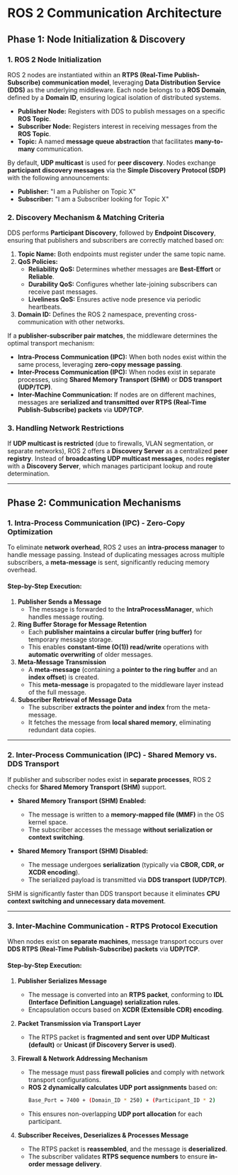 # ROS 2 Communication Architecture

## Phase 1: Node Initialization & Discovery

### 1. ROS 2 Node Initialization
ROS 2 nodes are instantiated within an **RTPS (Real-Time Publish-Subscribe) communication model**, leveraging **Data Distribution Service (DDS)** as the underlying middleware. Each node belongs to a **ROS Domain**, defined by a **Domain ID**, ensuring logical isolation of distributed systems.

- **Publisher Node:** Registers with DDS to publish messages on a specific **ROS Topic**.
- **Subscriber Node:** Registers interest in receiving messages from the **ROS Topic**.
- **Topic:** A named **message queue abstraction** that facilitates **many-to-many** communication.

By default, **UDP multicast** is used for **peer discovery**. Nodes exchange **participant discovery messages** via the **Simple Discovery Protocol (SDP)** with the following announcements:
- **Publisher:** "I am a Publisher on Topic X"
- **Subscriber:** "I am a Subscriber looking for Topic X"

### 2. Discovery Mechanism & Matching Criteria
DDS performs **Participant Discovery**, followed by **Endpoint Discovery**, ensuring that publishers and subscribers are correctly matched based on:

1. **Topic Name:** Both endpoints must register under the same topic name.
2. **QoS Policies:**  
   - **Reliability QoS:** Determines whether messages are **Best-Effort** or **Reliable**.  
   - **Durability QoS:** Configures whether late-joining subscribers can receive past messages.  
   - **Liveliness QoS:** Ensures active node presence via periodic heartbeats.  
3. **Domain ID:** Defines the ROS 2 namespace, preventing cross-communication with other networks.

If a **publisher-subscriber pair matches**, the middleware determines the optimal transport mechanism:
- **Intra-Process Communication (IPC):** When both nodes exist within the same process, leveraging **zero-copy message passing**.
- **Inter-Process Communication (IPC):** When nodes exist in separate processes, using **Shared Memory Transport (SHM)** or **DDS transport (UDP/TCP)**.
- **Inter-Machine Communication:** If nodes are on different machines, messages are **serialized and transmitted over RTPS (Real-Time Publish-Subscribe) packets** via **UDP/TCP**.

### 3. Handling Network Restrictions
If **UDP multicast is restricted** (due to firewalls, VLAN segmentation, or separate networks), ROS 2 offers a **Discovery Server** as a centralized **peer registry**. Instead of **broadcasting UDP multicast messages**, nodes **register** with a **Discovery Server**, which manages participant lookup and route determination.

---

## Phase 2: Communication Mechanisms

### 1. Intra-Process Communication (IPC) - Zero-Copy Optimization
To eliminate **network overhead**, ROS 2 uses an **intra-process manager** to handle message passing. Instead of duplicating messages across multiple subscribers, a **meta-message** is sent, significantly reducing memory overhead.

#### Step-by-Step Execution:
1. **Publisher Sends a Message**  
   - The message is forwarded to the **IntraProcessManager**, which handles message routing.
2. **Ring Buffer Storage for Message Retention**  
   - Each **publisher maintains a circular buffer (ring buffer)** for temporary message storage.  
   - This enables **constant-time (O(1)) read/write** operations with **automatic overwriting** of older messages.
3. **Meta-Message Transmission**  
   - A **meta-message** (containing a **pointer to the ring buffer** and an **index offset**) is created.  
   - This **meta-message** is propagated to the middleware layer instead of the full message.
4. **Subscriber Retrieval of Message Data**  
   - The subscriber **extracts the pointer and index** from the meta-message.  
   - It fetches the message from **local shared memory**, eliminating redundant data copies.

---

### 2. Inter-Process Communication (IPC) - Shared Memory vs. DDS Transport
If publisher and subscriber nodes exist in **separate processes**, ROS 2 checks for **Shared Memory Transport (SHM)** support.

- **Shared Memory Transport (SHM) Enabled:**  
  - The message is written to a **memory-mapped file (MMF)** in the OS kernel space.  
  - The subscriber accesses the message **without serialization or context switching**.

- **Shared Memory Transport (SHM) Disabled:**  
  - The message undergoes **serialization** (typically via **CBOR, CDR, or XCDR encoding**).  
  - The serialized payload is transmitted via **DDS transport (UDP/TCP)**.

SHM is significantly faster than DDS transport because it eliminates **CPU context switching and unnecessary data movement**.

---

### 3. Inter-Machine Communication - RTPS Protocol Execution
When nodes exist on **separate machines**, message transport occurs over **DDS RTPS (Real-Time Publish-Subscribe) packets** via **UDP/TCP**.

#### Step-by-Step Execution:
1. **Publisher Serializes Message**  
   - The message is converted into an **RTPS packet**, conforming to **IDL (Interface Definition Language) serialization rules**.
   - Encapsulation occurs based on **XCDR (Extensible CDR) encoding**.

2. **Packet Transmission via Transport Layer**  
   - The RTPS packet is **fragmented and sent over UDP Multicast (default)** or **Unicast (if Discovery Server is used)**.

3. **Firewall & Network Addressing Mechanism**  
   - The message must pass **firewall policies** and comply with network transport configurations.
   - **ROS 2 dynamically calculates UDP port assignments** based on:
     ```bash
     Base_Port = 7400 + (Domain_ID * 250) + (Participant_ID * 2)
     ```
   - This ensures non-overlapping **UDP port allocation** for each participant.

4. **Subscriber Receives, Deserializes & Processes Message**  
   - The RTPS packet is **reassembled**, and the message is **deserialized**.
   - The subscriber validates **RTPS sequence numbers** to ensure **in-order message delivery**.

